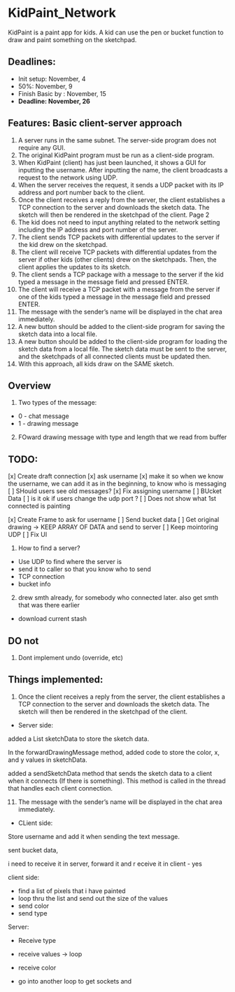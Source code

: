 # KidPaint_Network

KidPaint is a paint app for kids. A kid can use the pen or bucket function to draw and paint something on the sketchpad.

## Deadlines:

- Init setup: November, 4
- 50%: November, 9
- Finish Basic by : November, 15
- **Deadline: November, 26**

## Features: Basic client-server approach

1. A server runs in the same subnet. The server-side program does not require any GUI.
2. The original KidPaint program must be run as a client-side program.
3. When KidPaint (client) has just been launched, it shows a GUI for inputting the username. After inputting the name, the client broadcasts a request to the network using UDP.
4. When the server receives the request, it sends a UDP packet with its IP address and port number back to the client.
5. Once the client receives a reply from the server, the client establishes a TCP connection to the server and downloads the sketch data. The sketch will then be rendered in the sketchpad of the client.
   Page 2
6. The kid does not need to input anything related to the network setting including the IP address and port number of the server.
7. The client sends TCP packets with differential updates to the server if the kid drew on the sketchpad.
8. The client will receive TCP packets with differential updates from the server if other kids (other clients) drew on the sketchpads. Then, the client applies the updates to its sketch.
9. The client sends a TCP package with a message to the server if the kid typed a message in the message field and pressed ENTER.
10. The client will receive a TCP packet with a message from the server if one of the kids typed a message in the message field and pressed ENTER.
11. The message with the sender’s name will be displayed in the chat area immediately.
12. A new button should be added to the client-side program for saving the sketch data into a local file.
13. A new button should be added to the client-side program for loading the sketch data from a local file. The sketch data must be sent to the server, and the sketchpads of all connected clients must be updated then.
14. With this approach, all kids draw on the SAME sketch.

## Overview

1. Two types of the message:

- 0 - chat message
- 1 - drawing message

2. FOward drawing message with type and length that we read from buffer

## TODO:

[x] Create draft connection
[x] ask username
[x] make it so when we know the username, we can add it as in the beginning, to know who is messaging
[ ] SHould users see old messages?
[x] Fix assigning username
[ ] BUcket Data
[ ] is it ok if users change the udp port ?
[ ] Does not show what 1st connected is painting

<!-- [ ] check username in Server -->

[x] Create Frame to ask for username
[ ] Send bucket data
[ ] Get original drawing -> KEEP ARRAY OF DATA and send to server
[ ] Keep mointoring UDP
[ ] Fix UI

1. How to find a server?

- Use UDP to find where the server is
- send it to caller so that you know who to send
- TCP connection
- bucket info

2. drew smth already, for somebody who connected later. also get smth that was there earlier

- download current stash

## DO not

1. Dont implement undo (override, etc)

## Things implemented:

1. Once the client receives a reply from the server, the client establishes a TCP connection to the server and downloads the sketch data. The sketch will then be rendered in the sketchpad of the client.

- Server side:

added a List<Integer> sketchData to store the sketch data.

In the forwardDrawingMessage method, added code to store the color, x, and y values in sketchData.

added a sendSketchData method that sends the sketch data to a client when it connects (If there is something). This method is called in the thread that handles each client connection.

11. The message with the sender’s name will be displayed in the chat area immediately.

- CLient side:

Store username and add it when sending the text message.



sent bucket data,

i need to receive it in server, 
forward it and r
eceive it in client - yes


client side:

- find a list of pixels that i have painted
- loop thru the list and send out the size of the values
- send color
- send type

Server:

- Receive type
- receive values  -> loop
- receive color

- go into another loop to get sockets and 

